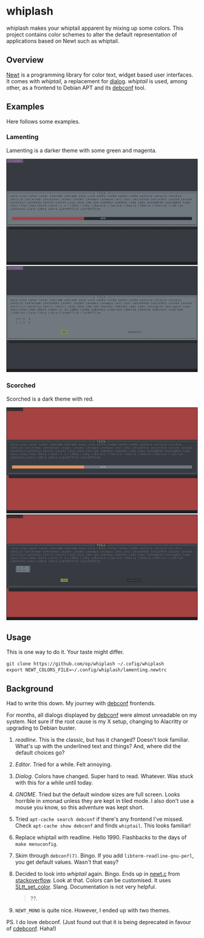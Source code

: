 # whiplash

whiplash makes your whiptail apparent by mixing up some colors. This project
contains color schemes to alter the default representation of applications
based on Newt such as whiptail.

## Overview

[Newt] is a programming library for color text, widget based user interfaces.
It comes with *whiptail*, a replacement for [dialog]. *whiptail* is used,
among other, as a frontend to Debian APT and its [debconf] tool.

## Examples

Here follows some examples.

### Lamenting

Lamenting is a darker theme with some green and magenta.

[![lamenting gauge](media/lamenting-gauge.png)](media/lamenting-gauge.png)
[![lamenting checklist](media/lamenting-checklist.png)](media/lamenting-checklist.png)

### Scorched

Scorched is a dark theme with red.

[![scorched gauge](media/scorched-gauge.png)](media/scorched-gauge.png)
[![scorched checklist](media/scorched-checklist.png)](media/scorched-checklist.png)

## Usage

This is one way to do it. Your taste might differ.

```
git clone https://github.com/op/whiplash ~/.cofig/whiplash
export NEWT_COLORS_FILE=~/.config/whiplash/lamenting.newtrc
```

## Background

Had to write this down. My journey with [debconf] frontends.

For months, all dialogs displayed by [debconf] were almost unreadable on my
system. Not sure if the root cause is my X setup, changing to Alacritty or
upgrading to Debian buster.

1. *readline*. This is the classic, but has it changed? Doesn't look familiar.
	 What's up with the underlined text and things? And, where did the default
	 choices go?

2. *Editor*. Tried for a while. Felt annoying.

3. *Dialog*. Colors have changed. Super hard to read. Whatever. Was stuck with
   this for a while until today.

4. *GNOME*. Tried but the default window sizes are full screen. Looks horrible in
	 xmonad unless they are kept in tiled mode. I also don't use a mouse you
	 know, so this adventure was kept short.

5. Tried `apt-cache search debconf` if there's any frontend I've missed. Check
	 `apt-cache show debconf` and finds `whiptail`. This looks familiar!

6. Replace whiptail with readline. Hello 1990. Flashbacks to the days of `make
	 menuconfig`.

7. Skim through `debconf(7)`. Bingo. If you add `libterm-readline-gnu-perl`,
	 you get default values. Wasn't that easy?

8. Decided to look into _whiptail_ again. Bingo. Ends up in [newt.c] from
	 [stackoverflow]. Look at that. Colors can be customised. It uses
	 [SLtt_set_color]. Slang. Documentation is not very helpful.

	 > ??.

9. `NEWT_MONO` is quite nice. However, I ended up with two themes.

PS. I do love debconf. (Just found out that it is being deprecated in favour of
[cdebconf]. Haha!)

[Newt]: https://pagure.io/newt/
[dialog]: http://invisible-island.net/dialog/dialog.html
[newt.c]: https://pagure.io/newt/blob/master/f/newt.c
[stackoverflow]: https://stackoverflow.com/a/46632188
[Sltt_set_color]: http://www.jedsoft.org/slang/doc/html/cref-12.html#ss12.52
[debconf]: https://en.wikipedia.org/wiki/debconf
[cdebconf]: https://packages.debian.org/cdebconf
